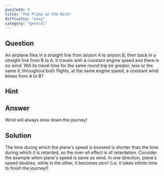 ```yaml
---
puzzleId: 9
title: "The Plane in the Wind"
difficulty: "easy"
category: "general"
---
```


## Question
An airplane flies in a straight line from airport A to airport B, then back in a straight line from B to A. It travels with a constant engine speed and there is no wind. Will its travel time for the same round trip be greater, less or the same if, throughout both flights, at the same engine speed, a constant wind blows from A to B?


## Hint


## Answer
Wind will always slow down the journey!

## Solution
The time during which the plane's speed is boosted is shorter than the time during which it is retarded, so the over-all effect is of retardation. Consider the example when plane's speed is same as wind. In one direction, plane's speed doubles, while in the other, it becomes zero! (i.e. it takes infinte time to finish the journey!)

